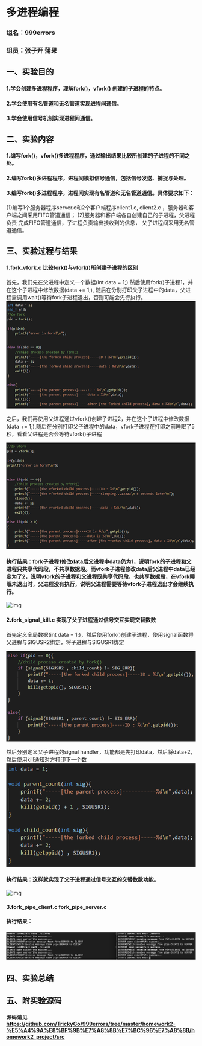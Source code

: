# 多进程编程

### 组名：999errors
### 组员：张子开 蒲果

## 一、实验目的
#### 1.学会创建多进程程序，理解fork()，vfork() 创建的子进程的特点。
#### 2.学会使用有名管道和无名管道实现进程间通信。
#### 3.学会使用信号机制实现进程间通信。

## 二、实验内容
#### 1.编写fork()，vfork()多进程程序，通过输出结果比较所创建的子进程的不同之处。
#### 2.编写fork()多进程程序，进程间模拟信号通信，包括信号发送、捕捉与处理。
#### 3.编写fork()多进程程序，进程间实现有名管道和无名管道通信。具体要求如下：
(1)编写1个服务器程序server.c和2个客户端程序client1.c,
client2.c ，服务器和客户端之间采用FIFO管道通信；
(2)服务器和客户端各自创建自己的子进程，父进程负责
完成FIFO管道通信，子进程负责输出接收到的信息，
父子进程间采用无名管道通信。 

## 三、实验过程与结果
#### 1.fork_vfork.c 比较fork()与vfork()所创建子进程的区别
首先，我们先在父进程中定义一个数据(int data = 1;)
然后使用fork()子进程1，并在这个子进程中修改数据(data += 1;), 随后在分别打印父子进程中的data，父进程需调用wait()等待fork子进程退出，否则可能会先行执行。
![img](./imgs/fork_vfork_1.png)

之后，我们再使用父进程通过vfork()创建子进程2，并在这个子进程中修改数据(data += 1;),随后在分别打印父子进程中的data，vfork子进程在打印之前睡眠了5秒，看看父进程是否会等待vfork()子进程

![img](./imgs/fork_vfork_2.png)

#### 执行结果：fork子进程1修改data后父进程中data仍为1，说明fork的子进程和父进程只共享代码段，不共享数据段。而vfork子进程修改data后父进程中data已经变为了2，说明vfork的子进程和父进程既共享代码段，也共享数据段，在vfork睡眠未退出时，父进程没有执行，说明父进程需要等待vfork子进程退出才会继续执行。
![img](./imgs/fork_vfork_running.png)

#### 2.fork_signal_kill.c 实现了父子进程通过信号交互实现交替数数
首先定义全局数据(int data = 1;)，然后使用fork()创建子进程，使用signal函数将父进程与SIGUSR2绑定，将子进程与SIGUSR1绑定

![img](./imgs/fork_signal_2.png)

然后分别定义父子进程的signal handler，功能都是先打印data，然后将data+2，然后使用kill通知对方打印下一个数
![img](./imgs/fork_signal_1.png)

#### 执行结果：这样就实现了父子进程通过信号交互的交替数数功能。
![img](./imgs/fork_signal_running.png)

#### 3.fork_pipe_client.c fork_pipe_server.c

#### 执行结果：
![img](./imgs/fork_pipe.png)

## 四、实验总结

## 五、附实验源码

#### 源码请见 https://github.com/TrickyGo/999errors/tree/master/homework2-%E5%A4%9A%E8%BF%9B%E7%A8%8B%E7%BC%96%E7%A8%8B/homework2_project/src
